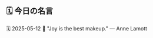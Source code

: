 ## 🗓️ 今日の名言

<!--START_SECTION:quote-->
🗓️ 2025-05-12
💬 "Joy is the best makeup." — Anne Lamott
<!--END_SECTION:quote-->
